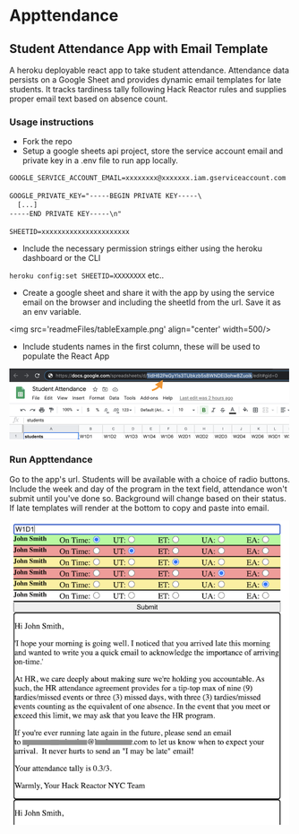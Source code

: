 # Appttendance

## Student Attendance App with Email Template

A heroku deployable react app to take student attendance. Attendance data persists on a Google Sheet and provides dynamic email templates for late students. It tracks tardiness tally following Hack Reactor rules and supplies proper email text based on absence count.

### Usage instructions

- Fork the repo
- Setup a google sheets api project, store the service account email and private key in a .env file to run app locally.

```
GOOGLE_SERVICE_ACCOUNT_EMAIL=xxxxxxxx@xxxxxxx.iam.gserviceaccount.com

GOOGLE_PRIVATE_KEY="-----BEGIN PRIVATE KEY-----\
  [...]
-----END PRIVATE KEY-----\n"

SHEETID=xxxxxxxxxxxxxxxxxxxxxx
```

- Include the necessary permission strings either using the heroku dashboard or the CLI

`heroku config:set SHEETID=XXXXXXXX` etc..

- Create a google sheet and share it with the app by using the service email on the browser and including the sheetId from the url. Save it as an env variable.

<img src='readmeFiles/tableExample.png' align="center' width=500/>

- Include students names in the first column, these will be used to populate the React App

<img src='readmeFiles/sheetId.png' width=500 align=center/>

### Run Appttendance

Go to the app's url.
Students will be available with a choice of radio buttons.
Include the week and day of the program in the text field, attendance won't submit until you've done so. Background will change based on their status. If late templates will render at the bottom to copy and paste into email.

<img src='readmeFiles/preview.png' width=500/>
